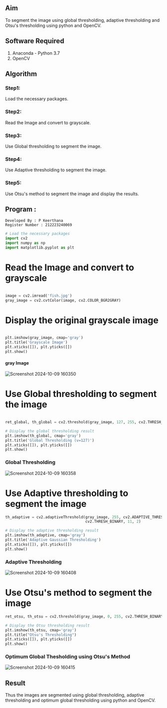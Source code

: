 ## Aim
To segment the image using global thresholding, adaptive thresholding and Otsu's thresholding using python and OpenCV.

## Software Required
1. Anaconda - Python 3.7
2. OpenCV

## Algorithm

### Step1:
Load the necessary packages.

### Step2:
Read the Image and convert to grayscale.

### Step3:
Use Global thresholding to segment the image.

### Step4:
Use Adaptive thresholding to segment the image.

### Step5:
Use Otsu's method to segment the image and display the results.

## Program :
```
Developed By : P Keerthana
Register Number : 212223240069
```

```python
# Load the necessary packages
import cv2
import numpy as np
import matplotlib.pyplot as plt
```

# Read the Image and convert to grayscale
```python

image = cv2.imread('fish.jpg')
gray_image = cv2.cvtColor(image, cv2.COLOR_BGR2GRAY)
```
# Display the original grayscale image
```python

plt.imshow(gray_image, cmap='gray')
plt.title('Grayscale Image')
plt.xticks([]), plt.yticks([])
plt.show()
```
#### gray Image
![Screenshot 2024-10-09 160350](https://github.com/user-attachments/assets/91bce35b-b350-4d05-99fd-eee88d96968a)
<br>
# Use Global thresholding to segment the image
```python

ret_global, th_global = cv2.threshold(gray_image, 127, 255, cv2.THRESH_BINARY)

# Display the global thresholding result
plt.imshow(th_global, cmap='gray')
plt.title('Global Thresholding (v=127)')
plt.xticks([]), plt.yticks([])
plt.show()
```
### Global Thresholding
![Screenshot 2024-10-09 160358](https://github.com/user-attachments/assets/87f0a485-3de4-481b-b485-a11cd454e304)
<br>
# Use Adaptive thresholding to segment the image
```python
th_adaptive = cv2.adaptiveThreshold(gray_image, 255, cv2.ADAPTIVE_THRESH_GAUSSIAN_C,
                                    cv2.THRESH_BINARY, 11, 2)

# Display the adaptive thresholding result
plt.imshow(th_adaptive, cmap='gray')
plt.title('Adaptive Gaussian Thresholding')
plt.xticks([]), plt.yticks([])
plt.show()
```
### Adaptive Thresholding
![Screenshot 2024-10-09 160408](https://github.com/user-attachments/assets/41145713-fa0f-4831-ac64-b12e55f47689)
<br>
# Use Otsu's method to segment the image
```python
ret_otsu, th_otsu = cv2.threshold(gray_image, 0, 255, cv2.THRESH_BINARY + cv2.THRESH_OTSU)

# Display the Otsu thresholding result
plt.imshow(th_otsu, cmap='gray')
plt.title("Otsu's Thresholding")
plt.xticks([]), plt.yticks([])
plt.show()
```
### Optimum Global Thesholding using Otsu's Method
![Screenshot 2024-10-09 160415](https://github.com/user-attachments/assets/5fb0ddf7-19f5-4da2-8b04-5e28d29293db)

## Result
Thus the images are segmented using global thresholding, adaptive thresholding and optimum global thresholding using python and OpenCV.
